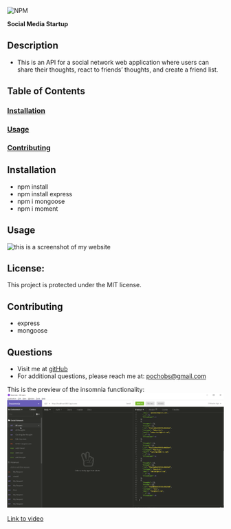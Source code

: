 ![NPM](https://img.shields.io/npm/l/inquirer)

**Social Media Startup**

  ## **Description**
  * This is an API for a social network web application where users can share their thoughts, react to friends’ thoughts, and create a friend list.
   
  ## **Table of Contents**
  ### [Installation](#Installation)
  ### [Usage](#Usage) 
  ### [Contributing](#contributing)
    
  ## Installation
  * npm install
  * npm install express
  * npm i mongoose
  * npm i moment
  
  
  ## Usage
 ![this is a screenshot of my website](./screenshot.png)
 
 


  ## **License:**
  This project is protected under the MIT license.

  ## Contributing
  * express
  * mongoose
  
  ## **Questions**
  * Visit me at [gitHub](http://www.github.com/pochobs)
  * For additional questions, please reach me at: [pochobs@gmail.com](mailto:pochobs@gmail.com)

This is the preview of the insomnia functionality:
<img src="./all-user-ss.png">

[Link to video](https://drive.google.com/file/d/1TW4yEoyeoKr2Fnep-O5i5fTVyhI0NwkZ/view)
